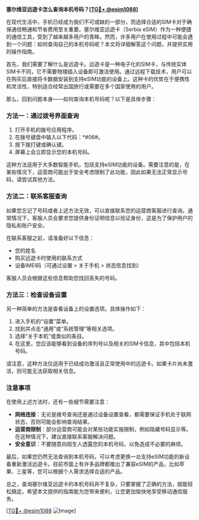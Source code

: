 **塞尔维亚远遊卡怎么查询本机号码？[[TG💪+ @esim1088](https://t.me/s/esim1088)]**

在现代生活中，手机已经成为我们不可或缺的一部分，而选择合适的SIM卡对于确保通信畅通和节省费用至关重要。塞尔维亚远遊卡（Serbia eSIM）作为一种便捷的通信工具，受到了越来越多用户的青睐。然而，许多用户在使用过程中可能会遇到一个问题：如何查询自己的本机号码呢？本文将详细解答这个问题，并提供实用的操作指南。

首先，我们需要了解什么是远遊卡。远遊卡是一种电子化的SIM卡，与传统实体SIM卡不同，它不需要物理插入设备即可激活使用。通过远程下载技术，用户可以在购买后直接将卡数据安装到支持eSIM功能的设备上。这种卡的优势在于便携性和灵活性，特别适合经常出国旅行或需要在多个国家使用的用户。

那么，回到问题本身——如何查询本机号码呢？以下是具体步骤：

### 方法一：通过拨号界面查询

1. 打开手机的拨号应用程序。
2. 在拨号键盘中输入以下代码：*#06#。
3. 按下拨打键或确认键。
4. 屏幕上会立即显示您的本机号码。

这种方法适用于大多数智能手机，包括支持eSIM功能的设备。需要注意的是，在某些情况下，运营商可能出于安全考虑限制了此功能，因此如果无法正常显示号码，请尝试其他方法。

### 方法二：联系客服查询

如果您忘记了号码或者上述方法无效，可以直接联系您的运营商客服进行查询。通常情况下，客服人员会要求您提供身份证明信息以验证身份，这是为了保护用户的隐私和账户安全。

在联系客服之前，请准备好以下信息：
- 您的姓名
- 购买远遊卡时使用的联系方式
- 设备IMEI码（可通过设置 > 关于手机 > 状态信息找到）

客服人员会根据这些信息帮助您找回丢失的号码。

### 方法三：检查设备设置

另一种简单的方法是查看设备上的设置选项。具体操作如下：

1. 进入手机的“设置”菜单。
2. 找到并点击“通用”或“系统管理”等相关选项。
3. 选择“关于本机”或类似的条目。
4. 在这里，您应该能够看到设备的序列号以及相关的SIM卡信息，其中包括本机号码。

请注意，这种方法仅适用于已经成功激活且正常使用中的远遊卡。如果卡片尚未激活，则可能无法获取相关信息。

### 注意事项

在使用上述方法时，还有一些细节需要注意：

- **网络连接**：无论是拨号查询还是通过设备设置查看，都需要保证手机处于联网状态，否则可能会影响查询结果。
- **运营商限制**：部分运营商可能会对某些功能实施限制，例如隐藏号码显示等。在这种情况下，建议直接联系客服解决问题。
- **安全意识**：不要随意向陌生人透露您的本机号码，以免造成不必要的麻烦。

最后，如果您仍然无法查询到本机号码，可以考虑更换一台支持eSIM功能的新设备重新激活远遊卡。目前市面上有许多品牌都推出了兼容eSIM的产品，比如苹果、三星等，您可以根据个人需求选择合适的产品。

总之，查询塞尔维亚远遊卡的本机号码并不复杂，只要掌握了正确的方法，就能轻松搞定。希望本文提供的指南能为您带来便利，让您更加愉快地享受移动通信服务。

[[TG💪+ @esim1088](https://t.me/s/esim1088) ![Image](https://i.postimg.cc/4NQfJmqS/Snipaste-2025-05-13-00-14-12.png)]